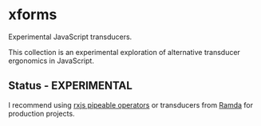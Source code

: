 # xforms

Experimental JavaScript transducers.

This collection is an experimental exploration of alternative transducer ergonomics in JavaScript.

## Status - EXPERIMENTAL

I recommend using [rxjs pipeable operators](https://v6.rxjs.dev/guide/v6/pipeable-operators) or transducers from [Ramda](https://ramdajs.com/) for production projects.
